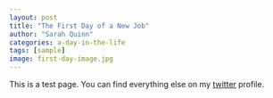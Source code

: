 ```yaml
---
layout: post
title: "The First Day of a New Job"
author: "Sarah Quinn"
categories: a-day-in-the-life
tags: [sample]
image: first-day-image.jpg
---
```


This is a test page. You can find everything else on my <a href="http://twitter.com/@SquinnieThePooh" target="_blank">twitter</a> profile.